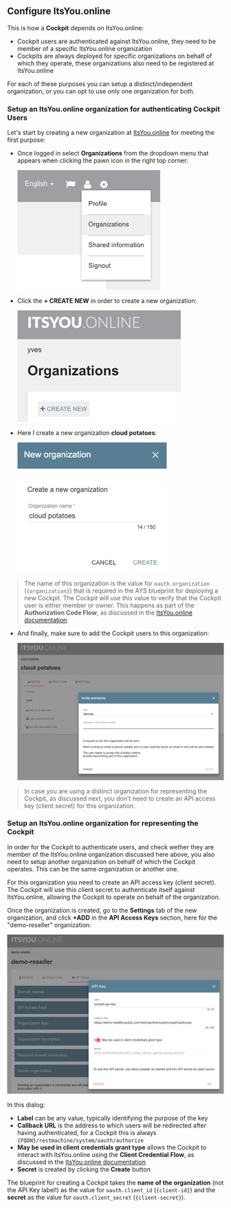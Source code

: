 ## Configure ItsYou.online

This is how a **Cockpit** depends on ItsYou.online:

- Cockpit users are authenticated against ItsYou.online, they need to be member of a specific ItsYou.online organization
- Cockpits are always deployed for specific organizations on behalf of which they operate, these organizations also need to be registered at ItsYou.online

For each of these purposes you can setup a distinct/independent organization, or you can opt to use only one organization for both.


### Setup an ItsYou.online organization for authenticating Cockpit Users

Let's start by creating a new organization at [ItsYou.online](http://www.itsyou.online) for meeting the first purpose:

- Once logged in select **Organizations** from the dropdown menu that appears when clicking the pawn icon in the right top corner:

  ![](pawn-menu.png)

- Click the **+ CREATE NEW** in order to create a new organization:

  ![](create-new-organization.png)

- Here I create a new organization **cloud potatoes**:

  ![](cloud-potatoes.png)

> The name of this organization is the value for `oauth.organization` (`{organization}`) that is required in the AYS blueprint for deploying a new Cockpit. The Cockpit will use this value to verify that the Cockpit user is either member or owner. This happens as part of the  **Authorization Code Flow**, as discussed in the [ItsYou.online documentation](https://gig.gitbooks.io/itsyouonline/content/oauth2/oauth2.html).

- And finally, make sure to add the Cockpit users to this organization:

  ![](invite-someone.png)


> In case you are using a distinct organization for representing the Cockpit, as discussed next, you don't need to create an API access key (client secret) for this organization.


### Setup an ItsYou.online organization for representing the Cockpit

In order for the Cockpit to authenticate users, and check wether they are member of the ItsYou.online organization discussed here above, you also need to setup another organization on behalf of which the Cockpit operates. This can be the same organization or another one.

For this organization you need to create an API access key (client secret). The Cockpit will use this client secret to authenticate itself against ItsYou.online, allowing the Cockpit to operate on behalf of the organization.

Once the organization is created, go to the **Settings** tab of the new organization, and click **+ADD** in the **API Access Keys** section, here for the "demo-reseller" organization:

![](api-key.png)

In this dialog:

- **Label** can be any value, typically identifying the purpose of the key
- **Callback URL** is the address to which users will be redirected after having authenticated, for a Cockpit this is always `{FQDN}/restmachine/system/oauth/authorize`
- **May be used in client credentials grant type** allows the Cockpit to interact with ItsYou.online using the **Client Credential Flow**, as discussed in the [ItsYou.online documentation](https://gig.gitbooks.io/itsyouonline/content/oauth2/oauth2.html)
- **Secret** is created by clicking the **Create** button


The blueprint for creating a Cockpit takes the **name of the organization** (not the API Key label!) as the value for `oauth.client_id` (`{client-id}`) and the **secret** as the value for `oauth.client_secret` (`{client-secret}`).
